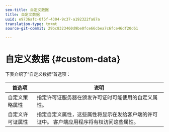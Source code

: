 ```yaml
---
seo-title: 自定义数据
title: 自定义数据
uuid: e9736afc-0f5f-4304-9c37-a192322fa87a
translation-type: tm+mt
source-git-commit: 29bc8323460d9be0fce66cbea7c6fce46df20d61

---
```



# 自定义数据 {#custom-data}

下表介绍了“自定义数据”首选项：

| 首选项 | 说明 |
|---|---|
| 自定义策略属性 | 指定许可证服务器在颁发许可证时可能使用的自定义属性。 |
| 自定义许可证属性 | 指定自定义属性，这些属性将显示在发给客户端的许可证中。 客户端应用程序将有权访问这些属性。 |

